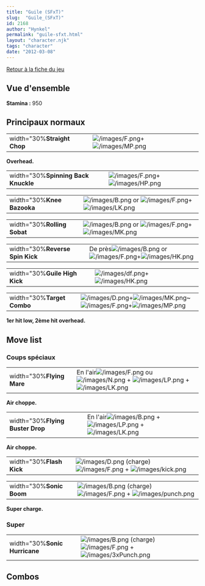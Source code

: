```yaml
---
title: "Guile (SFxT)"
slug:  "Guile_(SFxT)"
id: 2168
author: "Hynkel"
permalink: "guile-sfxt.html"
layout: "character.njk"
tags: "character"
date: "2012-03-08"
---
```


[Retour à la fiche du jeu](Street_Fighter_x_Tekken "wikilink")

## Vue d'ensemble

**Stamina :** 950

## Principaux normaux

|                             |                                                                         |
|-----------------------------|-------------------------------------------------------------------------|
| width="30%**Straight Chop** | ![](/images/F.png "/images/F.png")+![](/images/MP.png "/images/MP.png") |

**Overhead.**

|                                     |                                                                         |
|-------------------------------------|-------------------------------------------------------------------------|
| width="30%**Spinning Back Knuckle** | ![](/images/F.png "/images/F.png")+![](/images/HP.png "/images/HP.png") |

|                            |                                                                                                               |
|----------------------------|---------------------------------------------------------------------------------------------------------------|
| width="30%**Knee Bazooka** | ![](/images/B.png "/images/B.png") or ![](/images/F.png "/images/F.png")+![](/images/LK.png "/images/LK.png") |

|                             |                                                                                                               |
|-----------------------------|---------------------------------------------------------------------------------------------------------------|
| width="30%**Rolling Sobat** | ![](/images/B.png "/images/B.png") or ![](/images/F.png "/images/F.png")+![](/images/MK.png "/images/MK.png") |

|                                 |                                                                                                                      |
|---------------------------------|----------------------------------------------------------------------------------------------------------------------|
| width="30%**Reverse Spin Kick** | De près![](/images/B.png "/images/B.png") or ![](/images/F.png "/images/F.png")+![](/images/HK.png "/images/HK.png") |

|                               |                                                                           |
|-------------------------------|---------------------------------------------------------------------------|
| width="30%**Guile High Kick** | ![](/images/df.png "/images/df.png")+![](/images/HK.png "/images/HK.png") |

|                            |                                                                                                                                                  |
|----------------------------|--------------------------------------------------------------------------------------------------------------------------------------------------|
| width="30%**Target Combo** | ![](/images/D.png "/images/D.png")+![](/images/MK.png "/images/MK.png")\~![](/images/F.png "/images/F.png")+![](/images/MP.png "/images/MP.png") |

**1er hit low, 2ème hit overhead.**

## Move list

### Coups spéciaux

|                           |                                                                                                                                                                |
|---------------------------|----------------------------------------------------------------------------------------------------------------------------------------------------------------|
| width="30%**Flying Mare** | En l'air![](/images/F.png "/images/F.png") ou ![](/images/N.png "/images/N.png") + ![](/images/LP.png "/images/LP.png") + ![](/images/LK.png "/images/LK.png") |

**Air choppe.**

|                                  |                                                                                                                          |
|----------------------------------|--------------------------------------------------------------------------------------------------------------------------|
| width="30%**Flying Buster Drop** | En l'air![](/images/B.png "/images/B.png") + ![](/images/LP.png "/images/LP.png") + ![](/images/LK.png "/images/LK.png") |

**Air choppe.**

|                          |                                                                                                                           |
|--------------------------|---------------------------------------------------------------------------------------------------------------------------|
| width="30%**Flash Kick** | ![](/images/D.png "/images/D.png") (charge) ![](/images/F.png "/images/F.png") + ![](/images/kick.png "/images/kick.png") |

|                          |                                                                                                                             |
|--------------------------|-----------------------------------------------------------------------------------------------------------------------------|
| width="30%**Sonic Boom** | ![](/images/B.png "/images/B.png") (charge) ![](/images/F.png "/images/F.png") + ![](/images/punch.png "/images/punch.png") |

**Super charge.**

### Super

|                               |                                                                                                                                 |
|-------------------------------|---------------------------------------------------------------------------------------------------------------------------------|
| width="30%**Sonic Hurricane** | ![](/images/B.png "/images/B.png") (charge) ![](/images/F.png "/images/F.png") + ![](/images/3xPunch.png "/images/3xPunch.png") |

## Combos
